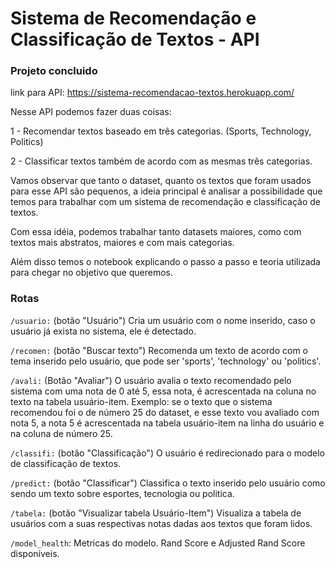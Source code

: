 # Sistema de Recomendação e Classificação de Textos - API
### Projeto concluido

link para API: https://sistema-recomendacao-textos.herokuapp.com/

Nesse API podemos fazer duas coisas:

1 - Recomendar textos baseado em três categorias. (Sports, Technology, Politics)

2 - Classificar textos também de acordo com as mesmas três categorias.

Vamos observar que tanto o dataset, quanto os textos que foram usados para esse API são pequenos, a ideia principal é analisar a possibilidade que temos para trabalhar com um sistema de recomendação e classificação de textos.

Com essa idéia, podemos trabalhar tanto datasets maiores, como com textos mais abstratos, maiores e com mais categorias.


Além disso temos o notebook explicando o passo a passo e teoria utilizada para chegar no objetivo que queremos.

### Rotas


```/usuario:``` (botão "Usuário") Cria um usuário com o nome inserido, caso o usuário já exista no sistema, ele é detectado. 

```/recomen:``` (botão "Buscar texto") Recomenda um texto de acordo com o tema inserido pelo usuário, que pode ser 'sports', 'technology' ou 'politics'.

```/avali:``` (Botão "Avaliar") O usuário avalia o texto recomendado pelo sistema com uma nota de 0 até 5, essa nota, é acrescentada na coluna no texto na tabela usuário-item.
    Exemplo: se o texto que o sistema recomendou foi o de número 25 do dataset, e esse texto vou avaliado com nota 5, a nota 5 é acrescentada na tabela usuário-item na linha do usuário e na coluna de número 25. 


```/classifi:``` (botão "Classificação") O usuário é redirecionado para o modelo de classificação de textos.

```/predict:``` (botão "Classificar") Classifica o texto inserido pelo usuário como sendo um texto sobre esportes, tecnologia ou politica.

```/tabela:``` (botão "Visualizar tabela Usuário-Item") Visualiza a tabela de usuários com a suas respectivas notas dadas aos textos que foram lidos.

```/model_health```: Metricas do modelo. Rand Score e Adjusted Rand Score disponíveis.

